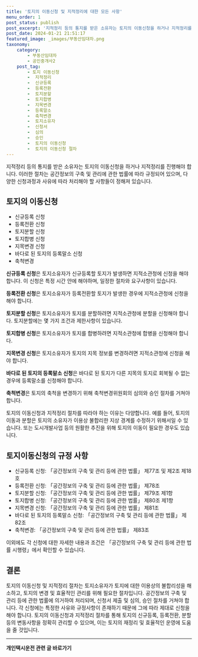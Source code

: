 ```yaml
---
title: '토지의 이동신청 및 지적정리에 대한 모든 사항'
menu_order: 1
post_status: publish
post_excerpt: '지적정리 등의 통지를 받은 소유자는 토지의 이동신청을 하거나 지적정리를 진행해야 합니다. 이러한 절차는 공간정보의 구축 및 관리에 관한 법률에 따라 규정되어 있으며, 다양한 신청과정과 사유에 따라 처리해야 할 사항들이 정해져 있습니다.'
post_date: 2024-01-21 21:51:17
featured_image: _images/부동산임대차.png
taxonomy:
    category:
        - 부동산임대차
        - 공인중개사2
    post_tag:
        - 토지 이동신청
        -  지적정리
        -  신규등록
        -  등록전환
        -  토지분할
        -  토지합병
        -  지목변경
        -  등록말소
        -  축척변경
        -  토지소유자
        -  신청서
        -  심의
        -  승인
        -  토지의 이동신청
        -  토지의 이동신청 절차
---
```



지적정리 등의 통지를 받은 소유자는 토지의 이동신청을 하거나 지적정리를 진행해야 합니다. 이러한 절차는 공간정보의 구축 및 관리에 관한 법률에 따라 규정되어 있으며, 다양한 신청과정과 사유에 따라 처리해야 할 사항들이 정해져 있습니다.

## 토지의 이동신청

- 신규등록 신청
- 등록전환 신청
- 토지분할 신청
- 토지합병 신청
- 지목변경 신청
- 바다로 된 토지의 등록말소 신청
- 축척변경

**신규등록 신청**은 토지소유자가 신규등록할 토지가 발생하면 지적소관청에 신청을 해야 합니다. 이 신청은 특정 시간 안에 해야하며, 일정한 절차와 요구사항이 있습니다.

**등록전환 신청**은 토지소유자가 등록전환할 토지가 발생한 경우에 지적소관청에 신청을 해야 합니다.

**토지분할 신청**은 토지소유자가 토지를 분할하려면 지적소관청에 분할을 신청해야 합니다. 토지분할에는 몇 가지 조건과 제한사항이 있습니다.

**토지합병 신청**은 토지소유자가 토지를 합병하려면 지적소관청에 합병을 신청해야 합니다. 

**지목변경 신청**은 토지소유자가 토지의 지목 정보를 변경하려면 지적소관청에 신청을 해야 합니다. 

**바다로 된 토지의 등록말소 신청**은 바다로 된 토지가 다른 지목의 토지로 회복될 수 없는 경우에 등록말소를 신청해야 합니다.

**축척변경**은 토지의 축척을 변경하기 위해 축척변경위원회의 심의와 승인 절차를 거쳐야 합니다.

토지의 이동신청과 지적정리 절차를 따라야 하는 이유는 다양합니다. 예를 들어, 토지의 이동과 분할은 토지의 소유자가 이용상 불합리한 지상 경계를 수정하기 위해서일 수 있습니다. 또는 도시개발사업 등의 원활한 추진을 위해 토지의 이동이 필요한 경우도 있습니다.

## 토지이동신청의 규정 사항

- 신규등록 신청: 「공간정보의 구축 및 관리 등에 관한 법률」 제77조 및 제2조 제18호
- 등록전환 신청: 「공간정보의 구축 및 관리 등에 관한 법률」 제78조
- 토지분할 신청: 「공간정보의 구축 및 관리 등에 관한 법률」 제79조 제1항
- 토지합병 신청: 「공간정보의 구축 및 관리 등에 관한 법률」 제80조 제1항
- 지목변경 신청: 「공간정보의 구축 및 관리 등에 관한 법률」 제81조
- 바다로 된 토지의 등록말소 신청: 「공간정보의 구축 및 관리 등에 관한 법률」 제82조
- 축척변경: 「공간정보의 구축 및 관리 등에 관한 법률」 제83조

이외에도 각 신청에 대한 자세한 내용과 조건은 「공간정보의 구축 및 관리 등에 관한 법률 시행령」에서 확인할 수 있습니다.

## 결론

토지의 이동신청 및 지적정리 절차는 토지소유자가 토지에 대한 이용상의 불합리성을 해소하고, 토지의 변경 및 효율적인 관리를 위해 필요한 절차입니다. 공간정보의 구축 및 관리 등에 관한 법률에 의거하여 처리되며, 신청서 제출 및 심의, 승인 절차를 거쳐야 합니다. 각 신청에는 특정한 사유와 규정사항이 존재하기 때문에 그에 따라 제대로 신청을 해야 합니다. 토지의 이동신청과 지적정리 절차를 통해 토지의 신규등록, 등록전환, 분할 등의 변동사항을 정확히 관리할 수 있으며, 이는 토지의 재정리 및 효율적인 운영에 도움을 줄 것입니다.
<!-- wp:separator -->
<hr class="wp-block-separator has-alpha-channel-opacity"/>
<!-- /wp:separator -->

<!-- wp:group {"backgroundColor":"base","layout":{"type":"constrained"}} -->
<div class="wp-block-group has-base-background-color has-background"><!-- wp:paragraph {"align":"center","fontSize":"medium"} -->
<p class="has-text-align-center has-large-font-size"><strong>개인택시운전 관련 글 바로가기</strong></p>
<!-- /wp:paragraph -->


<!-- wp:latest-posts
{"categories":[{"id":1441,"count":19,"description":"","link":"https://uknowlaw.com/category/%ea%b0%9c%ec%9d%b8%ed%83%9d%ec%8b%9c%ec%9a%b4%ec%a0%84/","name":"개인택시운전","slug":"개인택시운전","taxonomy":"category","parent":0,"meta":[],"_links":{"self":[{"href":"https://uknowlaw.com/wp-json/wp/v2/categories/1441"}],"collection":[{"href":"https://uknowlaw.com/wp-json/wp/v2/categories"}],"about":[{"href":"https://uknowlaw.com/wp-json/wp/v2/taxonomies/category"}],"wp:post_type":[{"href":"https://uknowlaw.com/wp-json/wp/v2/posts?categories=1441"}],"curies":[{"name":"wp","href":"https://api.w.org/{rel}","templated":true}]}}],"postsToShow":100,"excerptLength":28,"postLayout":"grid","columns":2,"featuredImageAlign":"left","featuredImageSizeSlug":"large","fontSize":"small"} /--></div>
<!-- /wp:group -->